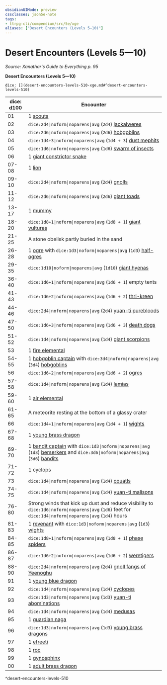 ```yaml
---
obsidianUIMode: preview
cssclasses: json5e-note
tags:
- ttrpg-cli/compendium/src/5e/xge
aliases: ["Desert Encounters (Levels 5—10)"]
---
```

# Desert Encounters (Levels 5—10)
*Source: Xanathar's Guide to Everything p. 95* 

**Desert Encounters (Levels 5—10)**

`dice: [](desert-encounters-levels-510-xge.md#^desert-encounters-levels-510)`

| dice: d100 | Encounter |
|------------|-----------|
| 01 | 1 [scouts](3-Mechanics/CLI/bestiary/humanoid/scout.md) |
| 02 | `dice:2d4\|noform\|noparens\|avg` (`2d4`) [jackalweres](3-Mechanics/CLI/bestiary/humanoid/jackalwere.md) |
| 03 | `dice:2d6\|noform\|noparens\|avg` (`2d6`) [hobgoblins](3-Mechanics/CLI/bestiary/humanoid/hobgoblin.md) |
| 04 | `dice:1d4+3\|noform\|noparens\|avg` (`1d4 + 3`) [dust mephits](3-Mechanics/CLI/bestiary/elemental/dust-mephit.md) |
| 05 | `dice:1d6\|noform\|noparens\|avg` (`1d6`) [swarm of insects](3-Mechanics/CLI/bestiary/beast/swarm-of-insects.md) |
| 06 | 1 [giant constrictor snake](3-Mechanics/CLI/bestiary/beast/giant-constrictor-snake.md) |
| 07-08 | 1 [lion](3-Mechanics/CLI/bestiary/beast/lion.md) |
| 09-10 | `dice:2d4\|noform\|noparens\|avg` (`2d4`) [gnolls](3-Mechanics/CLI/bestiary/humanoid/gnoll.md) |
| 11-12 | `dice:2d6\|noform\|noparens\|avg` (`2d6`) [giant toads](3-Mechanics/CLI/bestiary/beast/giant-toad.md) |
| 13-17 | 1 [mummy](3-Mechanics/CLI/bestiary/undead/mummy.md) |
| 18-20 | `dice:1d8+1\|noform\|noparens\|avg` (`1d8 + 1`) [giant vultures](3-Mechanics/CLI/bestiary/beast/giant-vulture.md) |
| 21-25 | A stone obelisk partly buried in the sand |
| 26-28 | 1 [ogre](3-Mechanics/CLI/bestiary/giant/ogre.md) with `dice:1d3\|noform\|noparens\|avg` (`1d3`) [half-ogres](3-Mechanics/CLI/bestiary/giant/half-ogre-ogrillon.md) |
| 29-35 | `dice:1d10\|noform\|noparens\|avg` (`1d10`) [giant hyenas](3-Mechanics/CLI/bestiary/beast/giant-hyena.md) |
| 36-40 | `dice:1d6+1\|noform\|noparens\|avg` (`1d6 + 1`) empty tents |
| 41-43 | `dice:1d6+2\|noform\|noparens\|avg` (`1d6 + 2`) [thri-kreen](3-Mechanics/CLI/bestiary/humanoid/thri-kreen.md) |
| 44-46 | `dice:2d4\|noform\|noparens\|avg` (`2d4`) [yuan-ti purebloods](3-Mechanics/CLI/bestiary/humanoid/yuan-ti-pureblood.md) |
| 47-50 | `dice:1d6+3\|noform\|noparens\|avg` (`1d6 + 3`) [death dogs](3-Mechanics/CLI/bestiary/monstrosity/death-dog.md) |
| 51-52 | `dice:1d4\|noform\|noparens\|avg` (`1d4`) [giant scorpions](3-Mechanics/CLI/bestiary/beast/giant-scorpion.md) |
| 53 | 1 [fire elemental](3-Mechanics/CLI/bestiary/elemental/fire-elemental.md) |
| 54-55 | 1 [hobgoblin captain](3-Mechanics/CLI/bestiary/humanoid/hobgoblin-captain.md) with `dice:3d4\|noform\|noparens\|avg` (`3d4`) [hobgoblins](3-Mechanics/CLI/bestiary/humanoid/hobgoblin.md) |
| 56 | `dice:1d6+2\|noform\|noparens\|avg` (`1d6 + 2`) [ogres](3-Mechanics/CLI/bestiary/giant/ogre.md) |
| 57-58 | `dice:1d4\|noform\|noparens\|avg` (`1d4`) [lamias](3-Mechanics/CLI/bestiary/monstrosity/lamia.md) |
| 59-60 | 1 [air elemental](3-Mechanics/CLI/bestiary/elemental/air-elemental.md) |
| 61-65 | A meteorite resting at the bottom of a glassy crater |
| 66 | `dice:1d4+1\|noform\|noparens\|avg` (`1d4 + 1`) [wights](3-Mechanics/CLI/bestiary/undead/wight.md) |
| 67-68 | 1 [young brass dragon](3-Mechanics/CLI/bestiary/dragon/young-brass-dragon.md) |
| 69-70 | 1 [bandit captain](3-Mechanics/CLI/bestiary/humanoid/bandit-captain.md) with `dice:1d3\|noform\|noparens\|avg` (`1d3`) [berserkers](3-Mechanics/CLI/bestiary/humanoid/berserker.md) and `dice:3d6\|noform\|noparens\|avg` (`3d6`) [bandits](3-Mechanics/CLI/bestiary/humanoid/bandit.md) |
| 71-72 | 1 [cyclops](3-Mechanics/CLI/bestiary/giant/cyclops.md) |
| 73 | `dice:1d4\|noform\|noparens\|avg` (`1d4`) [couatls](3-Mechanics/CLI/bestiary/celestial/couatl.md) |
| 74-75 | `dice:1d4\|noform\|noparens\|avg` (`1d4`) [yuan-ti malisons](3-Mechanics/CLI/bestiary/monstrosity/yuan-ti-malison-type-1.md) |
| 76-80 | Strong winds that kick up dust and reduce visibility to `dice:1d6\|noform\|noparens\|avg` (`1d6`) feet for `dice:1d4\|noform\|noparens\|avg` (`1d4`) hours |
| 81-83 | 1 [revenant](3-Mechanics/CLI/bestiary/undead/revenant.md) with `dice:1d3\|noform\|noparens\|avg` (`1d3`) [wights](3-Mechanics/CLI/bestiary/undead/wight.md) |
| 84-85 | `dice:1d8+1\|noform\|noparens\|avg` (`1d8 + 1`) [phase spiders](3-Mechanics/CLI/bestiary/monstrosity/phase-spider.md) |
| 86-87 | `dice:1d6+2\|noform\|noparens\|avg` (`1d6 + 2`) [weretigers](3-Mechanics/CLI/bestiary/humanoid/weretiger.md) |
| 88-90 | `dice:2d4\|noform\|noparens\|avg` (`2d4`) [gnoll fangs of Yeenoghu](3-Mechanics/CLI/bestiary/fiend/gnoll-fang-of-yeenoghu.md) |
| 91 | 1 [young blue dragon](3-Mechanics/CLI/bestiary/dragon/young-blue-dragon.md) |
| 92 | `dice:1d4\|noform\|noparens\|avg` (`1d4`) [cyclopes](3-Mechanics/CLI/bestiary/giant/cyclops.md) |
| 93 | `dice:1d3\|noform\|noparens\|avg` (`1d3`) [yuan-ti abominations](3-Mechanics/CLI/bestiary/monstrosity/yuan-ti-abomination.md) |
| 94 | `dice:1d4\|noform\|noparens\|avg` (`1d4`) [medusas](3-Mechanics/CLI/bestiary/monstrosity/medusa.md) |
| 95 | 1 [guardian naga](3-Mechanics/CLI/bestiary/monstrosity/guardian-naga.md) |
| 96 | `dice:1d3\|noform\|noparens\|avg` (`1d3`) [young brass dragons](3-Mechanics/CLI/bestiary/dragon/young-brass-dragon.md) |
| 97 | 1 [efreeti](3-Mechanics/CLI/bestiary/elemental/efreeti.md) |
| 98 | 1 [roc](3-Mechanics/CLI/bestiary/monstrosity/roc.md) |
| 99 | 1 [gynosphinx](3-Mechanics/CLI/bestiary/monstrosity/gynosphinx.md) |
| 00 | 1 [adult brass dragon](3-Mechanics/CLI/bestiary/dragon/adult-brass-dragon.md) |
^desert-encounters-levels-510